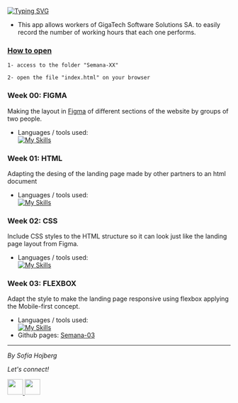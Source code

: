 [![Typing SVG](https://readme-typing-svg.herokuapp.com?font=Roboto&size=30&duration=3000&pause=1000&color=373867&background=AACE9B&center=true&vCenter=true&width=200&lines=Trackgenix)](https://git.io/typing-svg)

- This app allows workers of GigaTech Software Solutions SA. to easily record the number of working hours that each one performs.

### <ins>How to open</ins>
  ```
  1- access to the folder "Semana-XX"

  2- open the file "index.html" on your browser
 ```
### Week 00: FIGMA
Making the layout in [Figma](https://www.figma.com/proto/m90Zv0Q9fTqU4m0HPQ25AK/UI-kit-RR-(BaSP)---grupo-a?node-id=1166%3A8849&scaling=scale-down&page-id=41%3A5&starting-point-node-id=1166%3A8849&show-proto-sidebar=1) of different sections of the website by groups of two people.
<br>
- Languages / tools used:
<br>[![My Skills](https://skills.thijs.gg/icons?i=figma)](https://skills.thijs.gg)

### Week 01: HTML
Adapting the desing of the landing page made by other partners to an html document
<br>
- Languages / tools used:
<br>[![My Skills](https://skills.thijs.gg/icons?i=html)](https://skills.thijs.gg)

### Week 02: CSS
Include CSS styles to the HTML structure so it can look just like the landing page layout from Figma.
<br>
- Languages / tools used:
<br>[![My Skills](https://skills.thijs.gg/icons?i=html,css)](https://skills.thijs.gg)
### Week 03: FLEXBOX
Adapt the style to make the landing page responsive using flexbox applying the Mobile-first concept.
<br>
- Languages / tools used:
<br>[![My Skills](https://skills.thijs.gg/icons?i=html,css)](https://skills.thijs.gg)
- Github pages: [Semana-03](https://sofihoj.github.io/BaSP-A2022-Etapa-1/Semana-03/index.html)


<hr />

_By Sofía Hojberg_
<p>
  <i>Let's connect!</i>
</p>
  <p>
    <a href="https://www.linkedin.com/in/sofía-hojberg/" alt="Linkedin"><img src="https://cdn-icons-png.flaticon.com/512/145/145807.png" width="35px"</a>
    <a href="mailto:sofiahojberg@gmail.com" alt="Send me an email"><img src="https://cdn-icons-png.flaticon.com/512/732/732200.png" width="35px"></a>
 </p>
